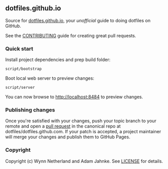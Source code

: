 ## dotfiles.github.io

Source for [dotfiles.github.io], your _unofficial_ guide to doing dotfiles on
GitHub.

See the [CONTRIBUTING][contributing] guide for creating great pull requests.

### Quick start

Install project dependencies and prep build folder:

    script/bootstrap

Boot local web server to preview changes:

    script/server

You can now browse to [http://localhost:8484][local] to preview changes.

### Publishing changes

Once you're satisfied with your changes, push your topic branch to your remote
and open a [pull request][pr] in the canonical repo
at dotfiles/dotfiles.github.com. If your patch is accepted, a project
maintainer will merge your changes and publish them to GitHub Pages.

### Copyright

Copyright (c) Wynn Netherland and Adam Jahnke. See [LICENSE][] for details.

[dotfiles.github.io]: http://dotfiles.github.io
[local]: http://localhost:8484
[pr]: http://help.github.com/send-pull-requests/
[contributing]: CONTRIBUTING.md
[license]: LICENSE.md
